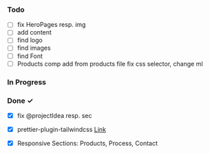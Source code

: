### Todo

- [ ] fix HeroPages resp. img  
- [ ] add content  
- [ ] find logo  
- [ ] find images  
- [ ] find Font  
- [ ] Products comp add from products file fix css selector, change ml  

### In Progress


### Done ✓

- [x] fix @projectIdea resp. sec  
- [x] prettier-plugin-tailwindcss [Link](https://github.com/tailwindlabs/prettier-plugin-tailwindcss)  
- [x] Responsive Sections: Products, Process, Contact  

